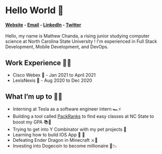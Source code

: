 # Hello World 👋

#### [Website](https://www.mattchanda.me/) - [Email](mailto:mvchanda@ncsu.edu) - [LinkedIn](https://www.linkedin.com/in/mathewchandancsu/) - [Twitter](https://twitter.com/mathew_chanda) 

Hello, my name is Mathew Chanda, a rising junior studying computer science at North Carolina State University ! I'm experienced in Full Stack Development, Mobile Development, and DevOps. 

## Work Experience 👨‍💻
- Cisco Webex 🎥 - Jan 2021 to April 2021 
- LexisNexis 📇 - Aug 2020 to Dec 2020

## What I’m up to 🏃‍♂️ 
- Interning at Tesla as a software engineer intern 🏎⚡️
- Building a tool called [PackRanks](https://www.packranks.com/) to find easy classes at NC State to boost my GPA 📚📝
- Trying to get into Y Combinator with my pet projects 💼
- Learning how to build IOS App   📱
- Defeating Ender Dragon in Minecraft ⚔️🐉
- Investing into Dogecoin to become millionaire 🚀📉

